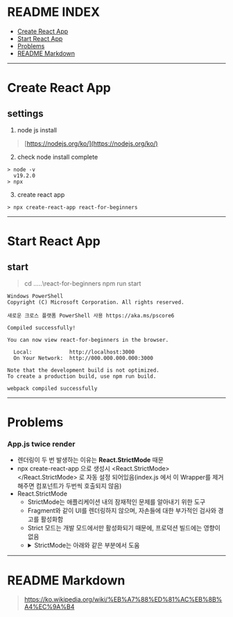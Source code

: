 # README INDEX
+ [Create React App](#CreateReactApp)<br/>
+ [Start React App](#StartReactApp)<br/>
+ [Problems](#Problems)<br/>
+ [README Markdown](#markdownWiki)<br/>

------------------------------------------------------
<a name="CreateReactApp"></a>
# Create React App
## settings
1. node js install
>[https://nodejs.org/ko/](https://nodejs.org/ko/)

2. check node install complete
```
> node -v
  v19.2.0
> npx
```

3. create react app
```
> npx create-react-app react-for-beginners
```

------------------------------------------------------
<a name="StartReactApp"></a>
# Start React App
## start
> cd .....\react-for-beginners
> npm run start
```
Windows PowerShell
Copyright (C) Microsoft Corporation. All rights reserved.

새로운 크로스 플랫폼 PowerShell 사용 https://aka.ms/pscore6

Compiled successfully!

You can now view react-for-beginners in the browser.

  Local:            http://localhost:3000
  On Your Network:  http://000.000.000.000:3000

Note that the development build is not optimized.
To create a production build, use npm run build. 

webpack compiled successfully
```
------------------------------------------------------
<a name="Problems"></a>
# Problems
### App.js twice render
- 렌더링이 두 번 발생하는 이유는 <strong>React.StrictMode</strong> 때문
- npx create-react-app 으로 생성시 <React.StrictMode><App/></React.StrictMode> 로 자동 설정 되어있음(index.js 에서 이 Wrapper를 제거해주면 컴포넌트가 두번씩 호출되지 않음)
-  React.StrictMode
    + StrictMode는 애플리케이션 내의 잠재적인 문제를 알아내기 위한 도구
    + Fragment와 같이 UI를 렌더링하지 않으며, 자손들에 대한 부가적인 검사와 경고를 활성화함
    + Strict 모드는 개발 모드에서만 활성화되기 때문에, 프로덕션 빌드에는 영향이 없음
    + <details>
        <summary>StrictMode는 아래와 같은 부분에서 도움</summary>
        <ul>
          <li>안전하지 않은 생명주기를 사용하는 컴포넌트 발견</li>
          <li>레거시 문자열 ref 사용에 대한 경고</li>
          <li>권장되지 않는 findDOMNode 사용에 대한 경고</li>
          <li>예상치 못한 부작용 검사</li>
          <li>레거시 context API 검사</li>
        </ul>
      </details>

------------------------------------------------------
<a name="markdownWiki"></a>
# README Markdown
>https://ko.wikipedia.org/wiki/%EB%A7%88%ED%81%AC%EB%8B%A4%EC%9A%B4
